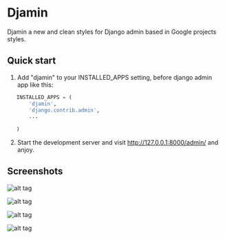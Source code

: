 Djamin
=====

Djamin a new and clean styles for Django admin based in Google projects styles.

Quick start
-----------

1. Add "djamin" to your INSTALLED_APPS setting, before django admin app 
   like this:

```python
   INSTALLED_APPS = (
       'djamin',
       'django.contrib.admin',
       ...
       
   )
```

2. Start the development server and visit http://127.0.0.1:8000/admin/ and 
   anjoy.


Screenshots
-----------

![alt tag](https://raw.githubusercontent.com/hersonls/djamin/master/screenshots/dashboard.png)

![alt tag](https://raw.githubusercontent.com/hersonls/djamin/master/screenshots/changelist.png)

![alt tag](https://raw.githubusercontent.com/hersonls/djamin/master/screenshots/changelist_with_inline.png)

![alt tag](https://raw.githubusercontent.com/hersonls/djamin/master/screenshots/changeform.png)

